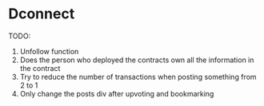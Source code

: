 # Dconnect

TODO:
1) Unfollow function
2) Does the person who deployed the contracts own all the information in
the contract
3) Try to reduce the number of transactions when posting something from 2 to 1 
4) Only change the posts div after upvoting and bookmarking
